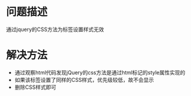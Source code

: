 # 问题描述

通过jquery的CSS方法为标签设置样式无效

# 解决方法

* 通过观察html代码发现jQuery的css方法是通过html标记的style属性实现的
* 如果该标签设置了同样的CSS样式，优先级较低，故不会显示
* 删除CSS样式即可